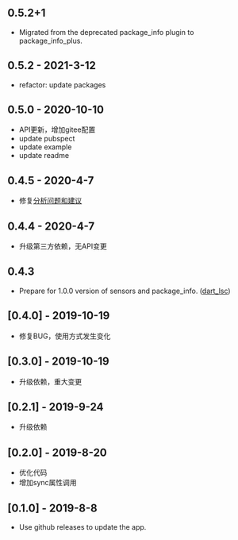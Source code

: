 ## 0.5.2+1

* Migrated from the deprecated package_info plugin to package_info_plus.

## 0.5.2 - 2021-3-12

* refactor: update packages

## 0.5.0 - 2020-10-10

* API更新，增加gitee配置
* update pubspect
* update example
* update readme

## 0.4.5 - 2020-4-7

* 修复[分析问题和建议](https://pub.flutter-io.cn/packages/flutter_github_releases_service#-analysis-tab-)

## 0.4.4 - 2020-4-7

* 升级第三方依赖，无API变更

## 0.4.3

* Prepare for 1.0.0 version of sensors and package_info. ([dart_lsc](http://github.com/amirh/dart_lsc))

## [0.4.0] - 2019-10-19

* 修复BUG，使用方式发生变化

## [0.3.0] - 2019-10-19

* 升级依赖，重大变更

## [0.2.1] - 2019-9-24

* 升级依赖

## [0.2.0] - 2019-8-20

* 优化代码
* 增加sync属性调用

## [0.1.0] - 2019-8-8

* Use github releases to update the app.
